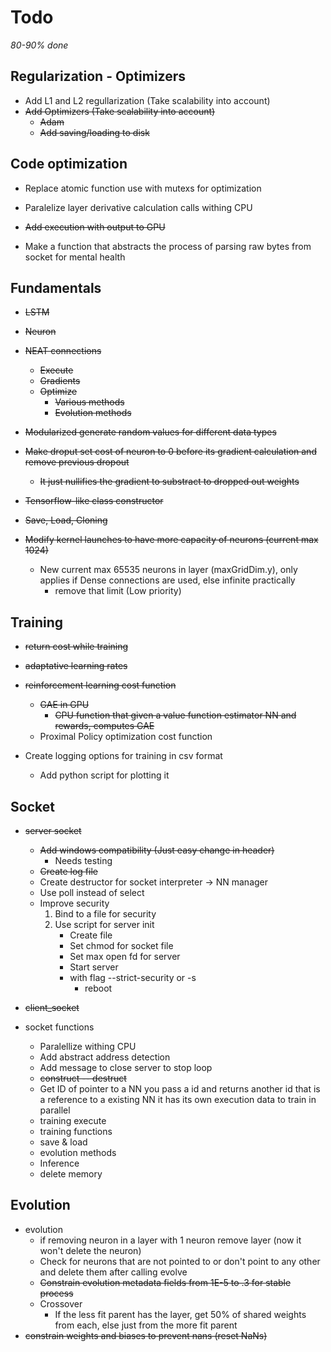 # Todo
*80-90% done*

## Regularization - Optimizers

- Add L1 and L2 regullarization (Take scalability into account)
- ~~Add Optimizers (Take scalability into account)~~
	- ~~Adam~~
    - ~~Add saving/loading to disk~~

## Code optimization
- Replace atomic function use with mutexs for optimization

- Paralelize layer derivative calculation calls withing CPU

- ~~Add execution with output to GPU~~

- Make a function that abstracts the process of parsing raw bytes from socket for mental health

## Fundamentals

- ~~LSTM~~
- ~~Neuron~~
- ~~NEAT connections~~ 
	- ~~Execute~~
	- ~~Gradients~~
    - ~~Optimize~~
        * ~~Various methods~~
        * ~~Evolution methods~~

- ~~Modularized generate random values for different data types~~
- ~~Make droput set cost of neuron to 0 before its gradient calculation and remove previous dropout~~
    - ~~It just nullifies the gradient to substract to dropped out weights~~

- ~~Tensorflow-like class constructor~~
- ~~Save, Load, Cloning~~
- ~~Modify kernel launches to have more capacity of neurons (current max 1024)~~ 
    - New current max 65535 neurons in layer (maxGridDim.y), only applies if Dense connections are used, else infinite practically
        - remove that limit (Low priority)

## Training
- ~~return cost while training~~
- ~~adaptative learning rates~~
- ~~reinforcement learning cost function~~
    - ~~GAE in GPU~~
        - ~~CPU function that given a value function estimator NN and rewards, computes GAE~~
    - Proximal Policy optimization cost function

- Create logging options for training in csv format
    - Add python script for plotting it

## Socket
- ~~server socket~~
    - ~~Add windows compatibility (Just easy change in header)~~
        - Needs testing
    - ~~Create log file~~
    - Create destructor for socket interpreter -> NN manager
    - Use poll instead of select
    - Improve security
        1. Bind to a file for security
        2. Use script for server init
            * Create file
            * Set chmod for socket file
            * Set max open fd for server
            * Start server
            * with flag --strict-security or -s
                - reboot

- ~~client_socket~~
- socket functions
    - Paralellize withing CPU
    - Add abstract address detection
    - Add message to close server to stop loop
    - ~~construct -- destruct~~
    - Get ID of pointer to a NN
        you pass a id and returns another id that is a reference to a existing NN
        it has its own execution data to train in parallel
    - training execute
    - training functions
    - save & load
    - evolution methods
    - Inference
    - delete memory

## Evolution

- evolution
    * if removing neuron in a layer with 1 neuron remove layer (now it won't delete the neuron)
    * Check for neurons that are not pointed to or don't point to any other and delete them after calling evolve
    * ~~Constrain evolution metadata fields from 1E-5 to .3 for stable process~~
    * Crossover
        * If the less fit parent has the layer, get 50% of shared weights from each, else just from the more fit parent
- ~~constrain weights and biases to prevent nans (reset NaNs)~~

